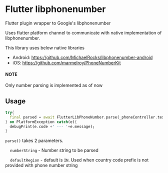 # Flutter libphonenumber

Flutter plugin wrapper to Google&#x27;s libphonenumber

Uses flutter platform channel to communicate with native implementation of libphonenumber.

This library uses below native libraries
 - Android: https://github.com/MichaelRocks/libphonenumber-android
 - iOS: https://github.com/marmelroy/PhoneNumberKit
 
#### NOTE
 Only number parsing is implemented as of now

## Usage

```dart
try{
  final parsed = await FlutterLibPhoneNumber.parse(_phoneController.text);
} on PlatformException catch(e){
  debugPrint(e.code +' --- '+e.message);
}
```

`parse()` takes 2 parameters.

&nbsp;&nbsp;&nbsp;&nbsp;`numberString` - Number string to be parsed

&nbsp;&nbsp;&nbsp;&nbsp;`defaultRegion` - default is `IN`. Used when country code prefix is not provided with phone number string